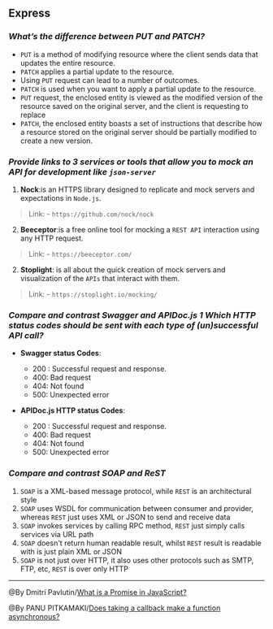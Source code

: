 ## **Express**

### ***What’s the difference between PUT and PATCH?***
- `PUT` is a method of modifying resource where the client sends data that updates the entire resource.
- `PATCH` applies a partial update to the resource.
- Using `PUT` request can lead to a number of outcomes.
- `PATCH` is used when you want to apply a partial update to the resource. 
- `PUT` request, the enclosed entity is viewed as the modified version of the resource saved on the original server, and the client is requesting to replace 
- `PATCH`, the enclosed entity boasts a set of instructions that describe how a resource stored on the original server should be partially modified to create a new version.

### ***Provide links to 3 services or tools that allow you to mock an API for development like `json-server`***
1. **Nock**:is an HTTPS library designed to replicate and mock servers and expectations in `Node.js`.
>Link:
    - `https://github.com/nock/nock`
2. **Beeceptor**:is a free online tool for mocking a `REST API` interaction using any HTTP request. 
>Link:
    - `https://beeceptor.com/`
2.  **Stoplight**: is all about the quick creation of mock servers and visualization of the `APIs` that interact with them. 
>Link:
    - `https://stoplight.io/mocking/`

### ***Compare and contrast Swagger and APIDoc.js 1 Which HTTP status codes should be sent with each type of (un)successful API call?***
- **Swagger  status Codes**:
   - 200 :	Successful request and response.
   - 400:  Bad request
   - 404: Not found
   - 500:  Unexpected error

- **APIDoc.js HTTP status Codes**:
   - 200 :	Successful request and response.
   - 400:  Bad request
   - 404: Not found
   - 500:  Unexpected error

### ***Compare and contrast SOAP and ReST***
1. `SOAP` is a XML-based message protocol, while `REST` is an architectural style
2. `SOAP` uses WSDL for communication between consumer and provider, whereas `REST` just uses XML or JSON to send and receive data
3. `SOAP` invokes services by calling RPC method, `REST` just simply calls services via URL path
4. `SOAP` doesn't return human readable result, whilst `REST` result is readable with is just plain XML or JSON
5. `SOAP` is not just over HTTP, it also uses other protocols such as SMTP, FTP, etc, `REST` is over only HTTP

-----------------------------------------------
@By Dmitri Pavlutin/[What is a Promise in JavaScript?](https://apidocjs.com/)

@By PANU PITKAMAKI/[Does taking a callback make a function asynchronous?](https://bytearcher.com/articles/does-taking-a-callback-make-a-function-asynchronous/)
